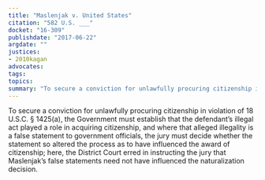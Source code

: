 ```yaml
---
title: "Maslenjak v. United States"
citation: "582 U.S. ___"
docket: "16-309"
publishdate: "2017-06-22"
argdate: ""
justices:
- 2010kagan
advocates:
tags:
topics:
summary: "To secure a conviction for unlawfully procuring citizenship in violation of 18 U.S.C. § 1425(a), the Government must establish that the defendant’s illegal act played a role in acquiring citizenship, and where that alleged illegality is a false statement to government officials, the jury must decide whether the statement so altered the process as to have influenced the award of citizenship; here, the District Court erred in instructing the jury that Maslenjak’s false statements need not have influenced the naturalization decision."
---
```

To secure a conviction for unlawfully procuring citizenship in violation of 18 U.S.C. § 1425(a), the Government must establish that the defendant’s illegal act played a role in acquiring citizenship, and where that alleged illegality is a false statement to government officials, the jury must decide whether the statement so altered the process as to have influenced the award of citizenship; here, the District Court erred in instructing the jury that Maslenjak’s false statements need not have influenced the naturalization decision.

